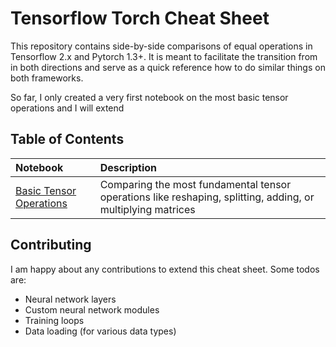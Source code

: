 # Tensorflow Torch Cheat Sheet

This repository contains side-by-side comparisons of equal operations in Tensorflow 2.x and Pytorch 1.3+. It is meant to facilitate the transition from in both directions and serve as a quick reference how to do similar things on both frameworks.

So far, I only created a very first notebook on the most basic tensor operations and I will extend 

## Table of Contents

| Notebook | Description |
|:--|:--|
| [Basic Tensor Operations](BasicTensorOperations.ipynb) | Comparing the most fundamental tensor operations like reshaping, splitting, adding, or multiplying matrices |

## Contributing

I am happy about any contributions to extend this cheat sheet. Some todos are:
- Neural network layers
- Custom neural network modules
- Training loops
- Data loading (for various data types)
